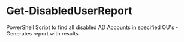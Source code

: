 # Get-DisabledUserReport
PowerShell Script to find all disabled AD Accounts in specified OU's - Generates report with results 
